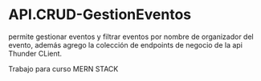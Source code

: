 # API.CRUD-GestionEventos
permite gestionar eventos y filtrar eventos por nombre de organizador del evento, además agrego la colección de endpoints de negocio de la api Thunder CLient.

Trabajo para curso MERN STACK

